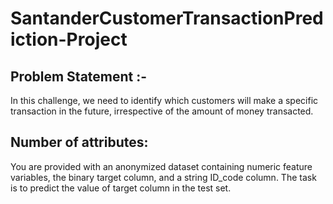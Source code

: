 # SantanderCustomerTransactionPrediction-Project
## Problem Statement :- 
In this challenge, we need to identify which customers will make a specific transaction in the future, irrespective of the amount of money transacted.

## Number of attributes:
You are provided with an anonymized dataset containing numeric feature variables, the binary target column, and a string ID_code column. The task is to predict the value
of target column in the test set.

